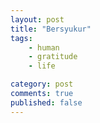 ```yaml
---
layout: post
title: "Bersyukur"
tags: 
    - human
    - gratitude
    - life

category: post
comments: true
published: false
---
```



